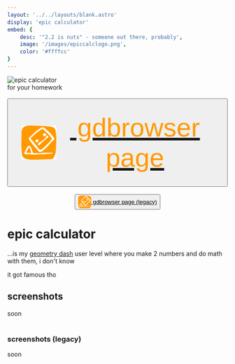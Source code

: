 ```yaml
---
layout: '../../layouts/blank.astro'
display: 'epic calculator'
embed: {
    desc: '"2.2 is nuts" - someone out there, probably',
    image: '/images/epiccalclogo.png',
    color: '#ffffcc'
}
---
```

<img src="/images/epiccalclogo.png" alt="epic calculator" width="500"/><br>
for your homework
<br><br><a href="https://gdbrowser.com/103424659" target="_blank"><button style="display: flex; align-items: center; margin: auto; font-size: 60px; padding: 30px;"><img src="/images/socials/gd.png" width="80"/> <span style="color: #f90;">&nbsp;gdbrowser page</span></button></a>
<br><a href="https://gdbrowser.com/99154604" target="_blank"><button style="display: flex; align-items: center; margin: auto;"><img src="/images/socials/gd.png" width="30"/> <span style="color: var(--col-main);">&nbsp;gdbrowser page (legacy)</span></button></a>



# epic calculator
...is my <a href="https://store.steampowered.com/app/322170/">geometry dash</a> user level where you make 2 numbers and do math with them, i don't know

it got famous tho

<div class="sub-board">
<h2>screenshots</h2>
soon
</div>
<br>
<div class="sub-board">
<h3>screenshots (legacy)</h3>
soon
</div>